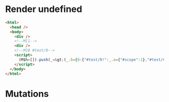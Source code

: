 # Render undefined
```html
<html>
  <head />
  <body>
    <div />
    <!--M[1-->
    <div />
    <!--M]0 #text/0-->
    <script>
      (M$h=[]).push(_=&gt;(_.b={0:{"#text/0!":_.a={"#scope":1},"#text/0(":"div","#scope":0},1:_.a}),[])
    </script>
  </body>
</html>
```

# Mutations
```

```